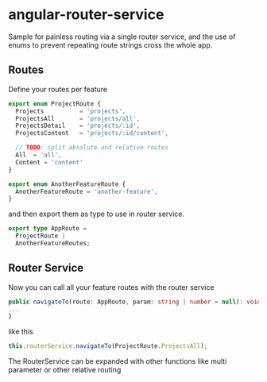 # angular-router-service

Sample for painless routing via a single router service, and the use of enums to prevent repeating route strings cross the whole app.

## Routes
Define your routes per feature

``` typescript
export enum ProjectRoute {
  Projects          = 'projects',
  ProjectsAll       = 'projects/all',
  ProjectsDetail    = 'projects/:id',
  ProjectsContent   = 'projects/:id/content',

  // TODO: split absolute and relative routes
  All  = 'all',
  Content = 'content'
}

export enum AnotherFeatureRoute {
  AnotherFeatureRoute = 'another-feature',
}
```

and then export them as type to use in router service.

``` typescript
export type AppRoute =
  ProjectRoute |
  AnotherFeatureRoutes;
```

## Router Service

Now you can call all your feature routes with the router service

``` typescript
public navigateTo(route: AppRoute, param: string | number = null): void {
...
}
```

like this

``` typescript
this.routerService.navigateTo(ProjectRoute.ProjectsAll);
```

The RouterService can be expanded with other functions like multi parameter or other relative routing
